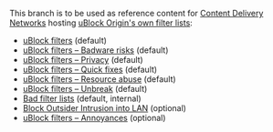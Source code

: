 This branch is to be used as reference content for [Content Delivery 
Networks](https://en.wikipedia.org/wiki/Content_delivery_network) 
hosting [uBlock Origin's own filter lists](https://github.com/uBlockOrigin/uAssets/tree/master/filters):

* [uBlock filters](./filters/filters.txt) (default)
* [uBlock filters – Badware risks](./filters/badware.txt.txt) (default)
* [uBlock filters – Privacy](./filters/annoyances.txt) (default)
* [uBlock filters – Quick fixes](./filters/quick-fixes.txt) (default)
* [uBlock filters – Resource abuse](./filters/resource-abuse.txt) (default)
* [uBlock filters – Unbreak](./filters/unbreak.txt) (default)
* [Bad filter lists](./filters/badlists.txt) (default, internal)
* [Block Outsider Intrusion into LAN](./filters/lan-block.txt) (optional)
* [uBlock filters – Annoyances](./filters/annoyances.txt) (optional)
